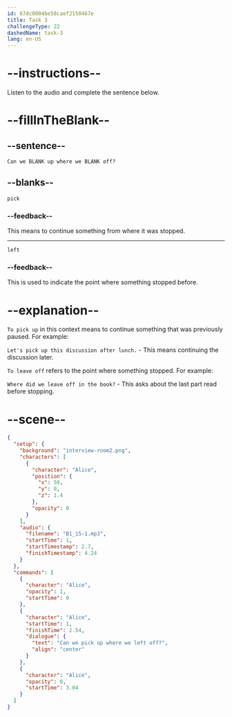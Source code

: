 ```yaml
---
id: 67dc0004be58caef2150467e
title: Task 3
challengeType: 22
dashedName: task-3
lang: en-US
---
```


<!-- (Audio) Alice: Can we pick up where we left off? -->

# --instructions--

Listen to the audio and complete the sentence below.

# --fillInTheBlank--

## --sentence--

`Can we BLANK up where we BLANK off?`

## --blanks--

`pick`

### --feedback--

This means to continue something from where it was stopped.

---

`left`

### --feedback--

This is used to indicate the point where something stopped before.

# --explanation--

`To pick up` in this context means to continue something that was previously paused. For example:

`Let's pick up this discussion after lunch.` - This means continuing the discussion later.

`To leave off` refers to the point where something stopped. For example:

`Where did we leave off in the book?` - This asks about the last part read before stopping.

# --scene--

```json
{
  "setup": {
    "background": "interview-room2.png",
    "characters": [
      {
        "character": "Alice",
        "position": {
          "x": 50,
          "y": 0,
          "z": 1.4
        },
        "opacity": 0
      }
    ],
    "audio": {
      "filename": "B1_15-1.mp3",
      "startTime": 1,
      "startTimestamp": 2.7,
      "finishTimestamp": 4.24
    }
  },
  "commands": [
    {
      "character": "Alice",
      "opacity": 1,
      "startTime": 0
    },
    {
      "character": "Alice",
      "startTime": 1,
      "finishTime": 2.54,
      "dialogue": {
        "text": "Can we pick up where we left off?",
        "align": "center"
      }
    },
    {
      "character": "Alice",
      "opacity": 0,
      "startTime": 3.04
    }
  ]
}
```
